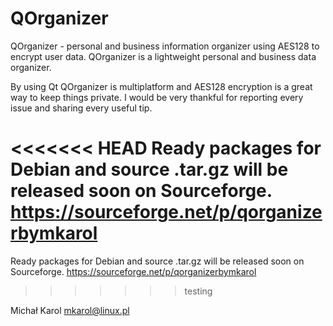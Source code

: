 QOrganizer
==========
QOrganizer - personal and business information organizer using AES128 to encrypt user data. QOrganizer is a lightweight personal and business data organizer.

By using Qt QOrganizer is multiplatform and AES128 encryption is a great way to keep things private. I would be very thankful for reporting every issue and sharing every useful tip.

<<<<<<< HEAD
Ready packages for Debian and source .tar.gz will be released soon on Sourceforge.
https://sourceforge.net/p/qorganizerbymkarol
=======
Ready packages for Debian and source .tar.gz will be released soon on Sourceforge. https://sourceforge.net/p/qorganizerbymkarol
>>>>>>> testing

Michał Karol mkarol@linux.pl
